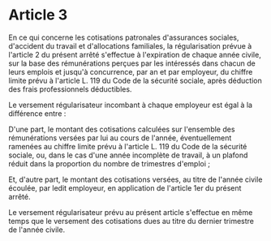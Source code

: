 # Article 3

En ce qui concerne les cotisations patronales d'assurances sociales, d'accident du travail et d'allocations familiales, la régularisation prévue à l'article 2 du présent arrêté s'effectue à l'expiration de chaque année civile, sur la base des rémunérations perçues par les intéressés dans chacun de leurs emplois et jusqu'à concurrence, par an et par employeur, du chiffre limite prévu à l'article L. 119 du Code de la sécurité sociale, après déduction des frais professionnels déductibles.

Le versement régularisateur incombant à chaque employeur est égal à la différence entre :

D'une part, le montant des cotisations calculées sur l'ensemble des rémunérations versées par lui au cours de l'année, éventuellement ramenées au chiffre limite prévu à l'article L. 119 du Code de la sécurité sociale, ou, dans le cas d'une année incomplète de travail, à un plafond réduit dans la proportion du nombre de trimestres d'emploi ;

Et, d'autre part, le montant des cotisations versées, au titre de l'année civile écoulée, par ledit employeur, en application de l'article 1er du présent arrêté.

Le versement régularisateur prévu au présent article s'effectue en même temps que le versement des cotisations dues au titre du dernier trimestre de l'année civile.
